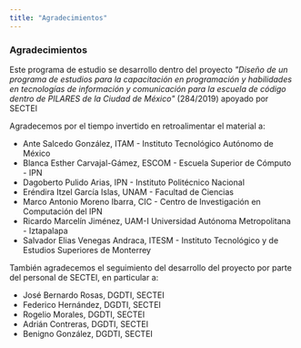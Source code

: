 ```yaml
---
title: "Agradecimientos"
---
```


### Agradecimientos

Este programa de estudio se desarrollo dentro del proyecto _"Diseño de un
programa de estudios para la capacitación en programación y habilidades en
tecnologías de información y comunicación para la escuela de código dentro de
PILARES de la Ciudad de México"_ (284/2019) apoyado por SECTEI


Agradecemos por el tiempo invertido en retroalimentar el material a:

* Ante Salcedo González, ITAM - Instituto Tecnológico Autónomo de México
* Blanca Esther Carvajal-Gámez, ESCOM - Escuela Superior de Cómputo - IPN
* Dagoberto Pulido Arias, IPN - Instituto Politécnico Nacional
* Eréndira Itzel García Islas, UNAM - Facultad de Ciencias
* Marco Antonio Moreno Ibarra, CIC - Centro de Investigación en Computación del
    IPN
* Ricardo Marcelín Jiménez, UAM-I Universidad Autónoma Metropolitana -
    Iztapalapa
* Salvador Elias Venegas Andraca, ITESM - Instituto Tecnológico y de Estudios
    Superiores de Monterrey


También agradecemos el seguimiento del desarrollo del proyecto por parte del
personal de SECTEI, en particular a:

* José Bernardo Rosas, DGDTI, SECTEI
* Federico Hernández, DGDTI, SECTEI
* Rogelio Morales, DGDTI, SECTEI
* Adrián Contreras, DGDTI, SECTEI
* Benigno González, DGDTI, SECTEI



